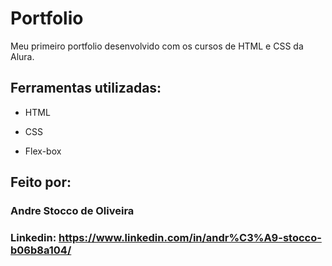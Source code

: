 # Portfolio
Meu primeiro portfolio desenvolvido com os cursos de HTML e CSS da Alura.

## Ferramentas utilizadas:

* HTML

* CSS

* Flex-box

## Feito por:

### Andre Stocco de Oliveira

### Linkedin: https://www.linkedin.com/in/andr%C3%A9-stocco-b06b8a104/
